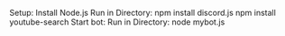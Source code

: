 Setup:
    Install Node.js
    Run in Directory:
        npm install discord.js
        npm install youtube-search
Start bot:
    Run in Directory:
	node mybot.js

